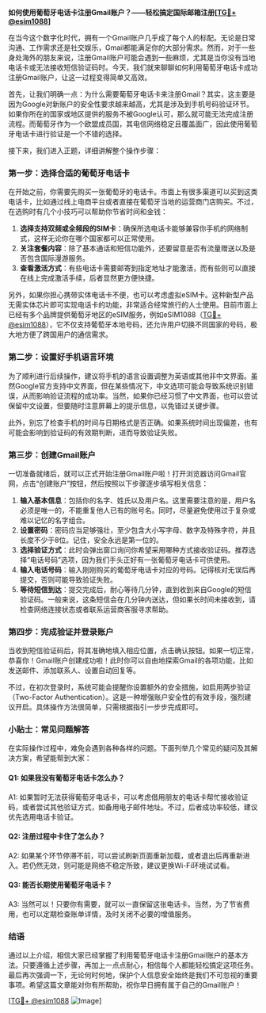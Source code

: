 **如何使用葡萄牙电话卡注册Gmail账户？——轻松搞定国际邮箱注册[[TG💪+ @esim1088](https://t.me/s/esim1088)]**

在当今这个数字化时代，拥有一个Gmail账户几乎成了每个人的标配。无论是日常沟通、工作需求还是社交娱乐，Gmail都能满足你的大部分需求。然而，对于一些身处海外的朋友来说，注册Gmail账户可能会遇到一些麻烦，尤其是当你没有当地电话卡或无法接收短信验证码时。今天，我们就来聊聊如何利用葡萄牙电话卡成功注册Gmail账户，让这一过程变得简单又高效。

首先，让我们明确一点：为什么需要葡萄牙电话卡来注册Gmail？其实，这主要是因为Google对新账户的安全性要求越来越高，尤其是涉及到手机号码验证环节。如果你所在的国家或地区提供的服务不被Google认可，那么就可能无法完成注册流程。而葡萄牙作为一个欧盟成员国，其电信网络稳定且覆盖面广，因此使用葡萄牙电话卡进行验证是一个不错的选择。

接下来，我们进入正题，详细讲解整个操作步骤：

### 第一步：选择合适的葡萄牙电话卡

在开始之前，你需要先购买一张葡萄牙的电话卡。市面上有很多渠道可以买到这类电话卡，比如通过线上电商平台或者直接在葡萄牙当地的运营商门店购买。不过，在选购时有几个小技巧可以帮助你节省时间和金钱：

1. **选择支持双频或全频段的SIM卡**：确保所选电话卡能够兼容你手机的网络制式，这样无论你在哪个国家都可以正常使用。
2. **关注套餐内容**：除了基本通话和短信功能外，还要留意是否有流量赠送以及是否包含国际漫游服务。
3. **查看激活方式**：有些电话卡需要邮寄到指定地址才能激活，而有些则可以直接在线上完成激活手续，后者显然更方便快捷。

另外，如果你担心携带实体电话卡不便，也可以考虑虚拟eSIM卡。这种新型产品无需实体芯片即可实现电话卡的功能，非常适合经常旅行的人士使用。目前市面上已经有多个品牌提供葡萄牙地区的eSIM服务，例如eSIM1088（[TG💪+ @esim1088](https://t.me/s/esim1088)），它不仅支持葡萄牙本地号码，还允许用户切换不同国家的号码，极大地方便了跨国用户的通信需求。

### 第二步：设置好手机语言环境

为了顺利进行后续操作，建议将手机的语言设置调整为英语或其他非中文界面。虽然Google官方支持中文界面，但在某些情况下，中文选项可能会导致系统识别错误，从而影响验证流程的成功率。当然，如果你已经习惯了中文界面，也可以尝试保留中文设置，但要随时注意屏幕上的提示信息，以免错过关键步骤。

此外，别忘了检查手机的时间与日期格式是否正确。如果系统时间出现偏差，也有可能会影响到验证码的有效期判断，进而导致验证失败。

### 第三步：创建Gmail账户

一切准备就绪后，就可以正式开始注册Gmail账户啦！打开浏览器访问Gmail官网，点击“创建账户”按钮，然后按照以下步骤逐步填写相关信息：

1. **输入基本信息**：包括你的名字、姓氏以及用户名。这里需要注意的是，用户名必须是唯一的，不能重复他人已有的账号名。同时，尽量避免使用过于复杂或难以记忆的名字组合。
2. **设置密码**：密码应当足够强壮，至少包含大小写字母、数字及特殊字符，并且长度不少于8位。记住，安全永远是第一位的。
3. **选择验证方式**：此时会弹出窗口询问你希望采用哪种方式接收验证码。推荐选择“电话号码”选项，因为我们手头正好有一张葡萄牙电话卡可供使用。
4. **输入电话号码**：输入刚刚购买的葡萄牙电话卡对应的号码。记得核对无误后再提交，否则可能导致验证失败。
5. **等待短信到达**：提交完成后，耐心等待几分钟，直到收到来自Google的短信验证码。一般来说，这条短信会在几分钟内送达，但如果长时间未接收到，请检查网络连接状态或者联系运营商客服寻求帮助。

### 第四步：完成验证并登录账户

当收到短信验证码后，将其准确地填入相应位置，点击确认按钮。如果一切正常，恭喜你！Gmail账户创建成功啦！此时你可以自由地探索Gmail的各项功能，比如发送邮件、添加联系人、设置自动回复等。

不过，在初次登录时，系统可能会提醒你设置额外的安全措施，如启用两步验证（Two-Factor Authentication）。这是一种增强账户安全性的有效手段，强烈建议开启。具体操作方法很简单，只需根据指引一步步完成即可。

### 小贴士：常见问题解答

在实际操作过程中，难免会遇到各种各样的问题。下面列举几个常见的疑问及其解决方案，希望能帮到大家：

#### Q1: 如果我没有葡萄牙电话卡怎么办？
A1: 如果暂时无法获得葡萄牙电话卡，可以考虑借用朋友的电话卡帮忙接收验证码，或者尝试其他验证方式，如备用电子邮件地址。不过，后者成功率较低，建议优先选用电话卡验证。

#### Q2: 注册过程中卡住了怎么办？
A2: 如果某个环节停滞不前，可以尝试刷新页面重新加载，或者退出后再重新进入。若仍然无效，则可能是网络不稳定所致，建议更换Wi-Fi环境试试看。

#### Q3: 能否长期使用葡萄牙电话卡？
A3: 当然可以！只要你有需要，就可以一直保留这张电话卡。当然，为了节省费用，也可以定期检查账单详情，及时关闭不必要的增值服务。

### 结语

通过以上介绍，相信大家已经掌握了利用葡萄牙电话卡注册Gmail账户的基本方法。只要遵循上述步骤，再加上一点点耐心，相信每个人都能轻松搞定这项任务。最后再次强调一下，无论何时何地，保护个人信息安全始终是我们不可忽视的重要事项。希望这篇文章能对你有所帮助，祝你早日拥有属于自己的Gmail账户！

[[TG💪+ @esim1088](https://t.me/s/esim1088) ![Image](https://i.postimg.cc/4NQfJmqS/Snipaste-2025-05-13-00-14-12.png)]